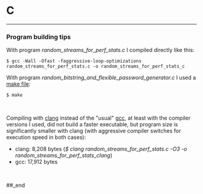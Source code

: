 # C

---

### Program building tips

With program _random_streams_for_perf_stats.c_ I compiled directly like this:

```
$ gcc -Wall -Ofast -faggressive-loop-optimizations random_streams_for_perf_stats.c -o random_streams_for_perf_stats_c
```

With program _random_bitstring_and_flexible_password_generator.c_ I used a [make file](https://github.com/practicalcomputerscience/MicrobenchmarkGPHLlanguages/blob/main/03%20-%20source%20code/01%20-%20imperative%20languages/C/makefile):

```
$ make
```

<br/>

Compiling with [clang](https://clang.llvm.org/get_started.html) instead of the "usual" [gcc](https://gcc.gnu.org/), at least with the compiler versions I used, did not build a faster executable, but program size is significantly smaller with clang (with aggressive compiler switches for execution speed in both cases):

- clang: 8,208 bytes (_$ clang random_streams_for_perf_stats.c -O3 -o random_streams_for_perf_stats_clang_)
- gcc: 17,912 bytes

<br/>

##_end
